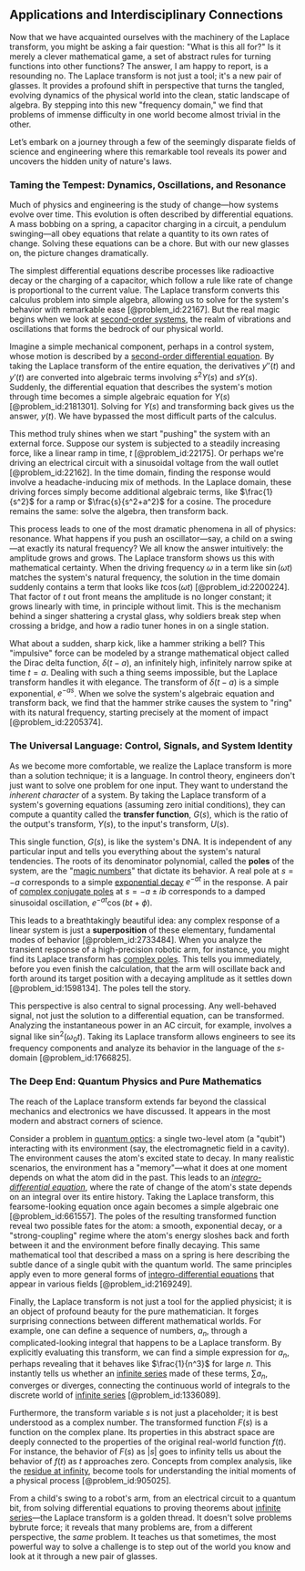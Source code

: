 ## Applications and Interdisciplinary Connections

Now that we have acquainted ourselves with the machinery of the Laplace transform, you might be asking a fair question: "What is this all for?" Is it merely a clever mathematical game, a set of abstract rules for turning functions into other functions? The answer, I am happy to report, is a resounding no. The Laplace transform is not just a tool; it's a new pair of glasses. It provides a profound shift in perspective that turns the tangled, evolving dynamics of the physical world into the clean, static landscape of algebra. By stepping into this new "frequency domain," we find that problems of immense difficulty in one world become almost trivial in the other.

Let’s embark on a journey through a few of the seemingly disparate fields of science and engineering where this remarkable tool reveals its power and uncovers the hidden unity of nature's laws.

### Taming the Tempest: Dynamics, Oscillations, and Resonance

Much of physics and engineering is the study of change—how systems evolve over time. This evolution is often described by differential equations. A mass bobbing on a spring, a capacitor charging in a circuit, a pendulum swinging—all obey equations that relate a quantity to its own rates of change. Solving these equations can be a chore. But with our new glasses on, the picture changes dramatically.

The simplest differential equations describe processes like radioactive decay or the charging of a capacitor, which follow a rule like rate of change is proportional to the current value. The Laplace transform converts this calculus problem into simple algebra, allowing us to solve for the system's behavior with remarkable ease [@problem_id:22167]. But the real magic begins when we look at [second-order systems](@article_id:276061), the realm of vibrations and oscillations that forms the bedrock of our physical world.

Imagine a simple mechanical component, perhaps in a control system, whose motion is described by a [second-order differential equation](@article_id:176234). By taking the Laplace transform of the entire equation, the derivatives $y''(t)$ and $y'(t)$ are converted into algebraic terms involving $s^2 Y(s)$ and $s Y(s)$. Suddenly, the differential equation that describes the system's motion through time becomes a simple algebraic equation for $Y(s)$ [@problem_id:2181301]. Solving for $Y(s)$ and transforming back gives us the answer, $y(t)$. We have bypassed the most difficult parts of the calculus.

This method truly shines when we start "pushing" the system with an external force. Suppose our system is subjected to a steadily increasing force, like a linear ramp in time, $t$ [@problem_id:22175]. Or perhaps we're driving an electrical circuit with a sinusoidal voltage from the wall outlet [@problem_id:22162]. In the time domain, finding the response would involve a headache-inducing mix of methods. In the Laplace domain, these driving forces simply become additional algebraic terms, like $\frac{1}{s^2}$ for a ramp or $\frac{s}{s^2+a^2}$ for a cosine. The procedure remains the same: solve the algebra, then transform back.

This process leads to one of the most dramatic phenomena in all of physics: resonance. What happens if you push an oscillator—say, a child on a swing—at exactly its natural frequency? We all know the answer intuitively: the amplitude grows and grows. The Laplace transform shows us this with mathematical certainty. When the driving frequency $\omega$ in a term like $\sin(\omega t)$ matches the system's natural frequency, the solution in the time domain suddenly contains a term that looks like $t\cos(\omega t)$ [@problem_id:2200224]. That factor of $t$ out front means the amplitude is no longer constant; it grows linearly with time, in principle without limit. This is the mechanism behind a singer shattering a crystal glass, why soldiers break step when crossing a bridge, and how a radio tuner hones in on a single station.

What about a sudden, sharp kick, like a hammer striking a bell? This "impulsive" force can be modeled by a strange mathematical object called the Dirac delta function, $\delta(t-a)$, an infinitely high, infinitely narrow spike at time $t=a$. Dealing with such a thing seems impossible, but the Laplace transform handles it with elegance. The transform of $\delta(t-a)$ is a simple exponential, $e^{-as}$. When we solve the system's algebraic equation and transform back, we find that the hammer strike causes the system to "ring" with its natural frequency, starting precisely at the moment of impact [@problem_id:2205374].

### The Universal Language: Control, Signals, and System Identity

As we become more comfortable, we realize the Laplace transform is more than a solution technique; it is a language. In control theory, engineers don't just want to solve one problem for one input. They want to understand the *inherent character* of a system. By taking the Laplace transform of a system's governing equations (assuming zero initial conditions), they can compute a quantity called the **transfer function**, $G(s)$, which is the ratio of the output's transform, $Y(s)$, to the input's transform, $U(s)$.

This single function, $G(s)$, is like the system's DNA. It is independent of any particular input and tells you everything about the system's natural tendencies. The roots of its denominator polynomial, called the **poles** of the system, are the "[magic numbers](@article_id:153757)" that dictate its behavior. A real pole at $s = -a$ corresponds to a simple [exponential decay](@article_id:136268) $e^{-at}$ in the response. A pair of [complex conjugate poles](@article_id:268749) at $s = -a \pm ib$ corresponds to a damped sinusoidal oscillation, $e^{-at}\cos(bt + \phi)$.

This leads to a breathtakingly beautiful idea: any complex response of a linear system is just a **superposition** of these elementary, fundamental modes of behavior [@problem_id:2733484]. When you analyze the transient response of a high-precision robotic arm, for instance, you might find its Laplace transform has [complex poles](@article_id:274451). This tells you immediately, before you even finish the calculation, that the arm will oscillate back and forth around its target position with a decaying amplitude as it settles down [@problem_id:1598134]. The poles tell the story.

This perspective is also central to signal processing. Any well-behaved signal, not just the solution to a differential equation, can be transformed. Analyzing the instantaneous power in an AC circuit, for example, involves a signal like $\sin^2(\omega_0 t)$. Taking its Laplace transform allows engineers to see its frequency components and analyze its behavior in the language of the $s$-domain [@problem_id:1766825].

### The Deep End: Quantum Physics and Pure Mathematics

The reach of the Laplace transform extends far beyond the classical mechanics and electronics we have discussed. It appears in the most modern and abstract corners of science.

Consider a problem in [quantum optics](@article_id:140088): a single two-level atom (a "qubit") interacting with its environment (say, the electromagnetic field in a cavity). The environment causes the atom's excited state to decay. In many realistic scenarios, the environment has a "memory"—what it does at one moment depends on what the atom did in the past. This leads to an *[integro-differential equation](@article_id:175007)*, where the rate of change of the atom's state depends on an integral over its entire history. Taking the Laplace transform, this fearsome-looking equation once again becomes a simple algebraic one [@problem_id:661557]. The poles of the resulting transformed function reveal two possible fates for the atom: a smooth, exponential decay, or a "strong-coupling" regime where the atom's energy sloshes back and forth between it and the environment before finally decaying. This same mathematical tool that described a mass on a spring is here describing the subtle dance of a single qubit with the quantum world. The same principles apply even to more general forms of [integro-differential equations](@article_id:164556) that appear in various fields [@problem_id:2169249].

Finally, the Laplace transform is not just a tool for the applied physicist; it is an object of profound beauty for the pure mathematician. It forges surprising connections between different mathematical worlds. For example, one can define a sequence of numbers, $a_n$, through a complicated-looking integral that happens to be a Laplace transform. By explicitly evaluating this transform, we can find a simple expression for $a_n$, perhaps revealing that it behaves like $\frac{1}{n^3}$ for large $n$. This instantly tells us whether an [infinite series](@article_id:142872) made of these terms, $\sum a_n$, converges or diverges, connecting the continuous world of integrals to the discrete world of [infinite series](@article_id:142872) [@problem_id:1336089].

Furthermore, the transform variable $s$ is not just a placeholder; it is best understood as a complex number. The transformed function $F(s)$ is a function on the complex plane. Its properties in this abstract space are deeply connected to the properties of the original real-world function $f(t)$. For instance, the behavior of $F(s)$ as $|s|$ goes to infinity tells us about the behavior of $f(t)$ as $t$ approaches zero. Concepts from complex analysis, like the [residue at infinity](@article_id:178015), become tools for understanding the initial moments of a physical process [@problem_id:905025].

From a child's swing to a robot's arm, from an electrical circuit to a quantum bit, from solving differential equations to proving theorems about [infinite series](@article_id:142872)—the Laplace transform is a golden thread. It doesn't solve problems bybrute force; it reveals that many problems are, from a different perspective, the *same* problem. It teaches us that sometimes, the most powerful way to solve a challenge is to step out of the world you know and look at it through a new pair of glasses.